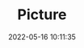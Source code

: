 ---
weight: 1
images:
- /images/edited/41.jpeg
title: Picture
date: 2022-05-16 10:11:35
tags: [luminarneo,work,ilce7m3,person,people]
---